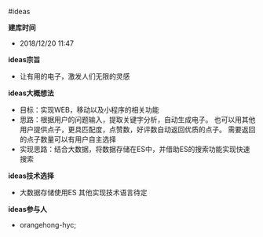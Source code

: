 #ideas

**建库时间**
* 2018/12/20 11:47

**ideas宗旨**
* 让有用的电子，激发人们无限的灵感

**ideas大概想法**
* 目标：实现WEB，移动以及小程序的相关功能
* 思路：根据用户的问题输入，提取关键字分析，自动生成电子。
		也可以用其他用户提供点子，更具匹配度，点赞数，好评数自动返回优质的点子。
		需要返回的点子数量可以有用户自主选择
* 实现思路：结合大数据，将数据存储在ES中，并借助ES的搜索功能实现快速搜索

**ideas技术选择**
* 大数据存储使用ES 其他实现技术语言待定

**ideas参与人**
* orangehong-hyc;